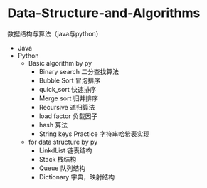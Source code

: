 # Data-Structure-and-Algorithms
数据结构与算法（java与python）

- Java
- Python
  - Basic algorithm by py
    - Binary search  二分查找算法
    - Bubble Sort  冒泡排序
    - quick_sort  快速排序
    - Merge sort  归并排序
    - Recursive  递归算法
    - load factor  负载因子
    - hash  算法
    - String keys Practice  字符串哈希表实现
  - for data structure by py
    - LinkdList 链表结构
    - Stack  栈结构
    - Queue  队列结构
    - Dictionary  字典，映射结构